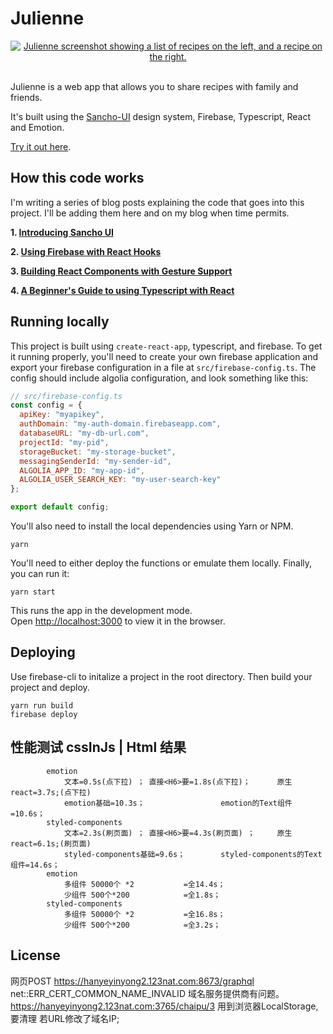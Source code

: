 # Julienne

<div align="center">
  <a href="https://julienne.app">
    <img
    max-width="600px"
    alt="Julienne screenshot showing a list of recipes on the left, and a recipe on the right."
     src="https://raw.githubusercontent.com/bmcmahen/julienne/master/julienne.jpg">
  </a>
</div>
<br />

Julienne is a web app that allows you to share recipes with family and friends.

It's built using the [Sancho-UI](https://github.com/bmcmahen/sancho) design system, Firebase, Typescript, React and Emotion.

[Try it out here](https://julienne.app/).

## How this code works

I'm writing a series of blog posts explaining the code that goes into this project. I'll be adding them here and on my blog when time permits.

**1. [Introducing Sancho UI](https://benmcmahen.com/introducing-sancho/)**

**2. [Using Firebase with React Hooks](https://benmcmahen.com/using-firebase-with-react-hooks/)**

**3. [Building React Components with Gesture Support](https://benmcmahen.com/building-react-components-with-gesture-support/)**

**4. [A Beginner's Guide to using Typescript with React](https://benmcmahen.com/beginners-guide-to-typescript-with-react/)**

## Running locally

This project is built using `create-react-app`, typescript, and firebase. To get it running properly, you'll need to create your own firebase application and export your firebase configuration in a file at `src/firebase-config.ts`. The config should include algolia configuration, and look something like this:

```js
// src/firebase-config.ts
const config = {
  apiKey: "myapikey",
  authDomain: "my-auth-domain.firebaseapp.com",
  databaseURL: "my-db-url.com",
  projectId: "my-pid",
  storageBucket: "my-storage-bucket",
  messagingSenderId: "my-sender-id",
  ALGOLIA_APP_ID: "my-app-id",
  ALGOLIA_USER_SEARCH_KEY: "my-user-search-key"
};

export default config;
```

You'll also need to install the local dependencies using Yarn or NPM.

```
yarn
```

You'll need to either deploy the functions or emulate them locally. Finally, you can run it:

```
yarn start
```

This runs the app in the development mode.<br>
Open [http://localhost:3000](http://localhost:3000) to view it in the browser.

## Deploying

Use firebase-cli to initalize a project in the root directory. Then build your project and deploy.

```
yarn run build
firebase deploy
```
## 性能测试 cssInJs | Html 结果
			emotion		
				文本=0.5s(点下拉) ； 直接<H6>要=1.8s(点下拉)；      原生react=3.7s;(点下拉)
				emotion基础=10.3s；		    	 emotion的Text组件=10.6s；
			styled-components	
				文本=2.3s(刷页面) ； 直接<H6>要=4.3s(刷页面) ；     原生react=6.1s;(刷页面)
				styled-components基础=9.6s；	     styled-components的Text组件=14.6s；
			emotion	
				多组件 50000个 *2 			=全14.4s；
				少组件 500个*200 			=全1.8s；
			styled-components
				多组件 50000个 *2 			=全16.8s；	
				少组件 500个*200 			=全3.2s；

## License

网页POST https://hanyeyinyong2.123nat.com:8673/graphql net::ERR_CERT_COMMON_NAME_INVALID 域名服务提供商有问题。
https://hanyeyinyong2.123nat.com:3765/chaipu/3 用到浏览器LocalStorage, 要清理 若URL修改了域名IP;

